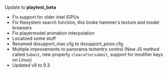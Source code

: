 Update to **playtest_beta**
- Fix support for older intel iGPUs 
- Fix filesystem search function, this broke hammer's texture and model browsers
- Fix playermodel animation interpolation
- Localized some stuff
- Renamed dxsupport_mac.cfg to dxsupport_posix.cfg
- Multiple improvements to panorama textentry control (New JS method called `Submit`, new property `clearaftersubmit`, support for modifier keys on Linux)
- Updated v8 to 9.3
